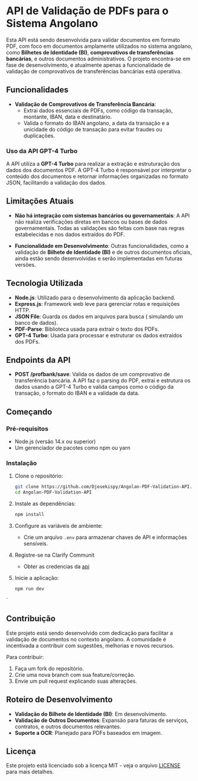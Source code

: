 
# API de Validação de PDFs para o Sistema Angolano

Esta API está sendo desenvolvida para validar documentos em formato PDF, com foco em documentos amplamente utilizados no sistema angolano, como **Bilhetes de Identidade (BI)**, **comprovativos de transferências bancárias**, e outros documentos administrativos. O projeto encontra-se em fase de desenvolvimento, e atualmente apenas a funcionalidade de validação de comprovativos de transferências bancárias está operativa.

## Funcionalidades

- **Validação de Comprovativos de Transferência Bancária**: 
  - Extrai dados essenciais de PDFs, como código da transação, montante, IBAN, data e destinatário.
  - Valida o formato do IBAN angolano, a data da transação e a unicidade do código de transação para evitar fraudes ou duplicações.

### Uso da API GPT-4 Turbo

A API utiliza a **GPT-4 Turbo** para realizar a extração e estruturação dos dados dos documentos PDF. A GPT-4 Turbo é responsável por interpretar o conteúdo dos documentos e retornar informações organizadas no formato JSON, facilitando a validação dos dados.

## Limitações Atuais

- **Não há integração com sistemas bancários ou governamentais**: A API não realiza verificações diretas em bancos ou bases de dados governamentais. Todas as validações são feitas com base nas regras estabelecidas e nos dados extraídos do PDF.
  
- **Funcionalidade em Desenvolvimento**: Outras funcionalidades, como a validação de **Bilhete de Identidade (BI)** e de outros documentos oficiais, ainda estão sendo desenvolvidas e serão implementadas em futuras versões.

## Tecnologia Utilizada

- **Node.js**: Utilizado para o desenvolvimento da aplicação backend.
- **Express.js**: Framework web leve para gerenciar rotas e requisições HTTP.
- **JSON File**: Guarda os dados em arquivos para busca ( simulando um banco de dados).
- **PDF-Parse**: Biblioteca usada para extrair o texto dos PDFs.
- **GPT-4 Turbo**: Usada para processar e estruturar os dados extraídos dos PDFs.

## Endpoints da API

- **POST /profbank/save**:
  Valida os dados de um comprovativo de transferência bancária. A API faz o parsing do PDF, extrai e estrutura os dados usando a GPT-4 Turbo e valida campos como o código da transação, o formato do IBAN e a validade da data.

## Começando

### Pré-requisitos

- Node.js (versão 14.x ou superior)
- Um gerenciador de pacotes como npm ou yarn

### Instalação

1. Clone o repositório:
   ```bash
   git clone https://github.com/Djosekispy/Angolan-PDF-Validation-API.git
   cd Angolan-PDF-Validation-API
   ```

2. Instale as dependências:
   ```bash
   npm install
   ```

3. Configure as variáveis de ambiente:
   - Crie um arquivo `.env` para armazenar chaves de API e informações sensíveis.

4. Registre-se na Clarify Communit 
    - Obter as credencias da [api](https://clarifai.com/openai/chat-completion/models/GPT-3_5-turbo) 
    
5. Inicie a aplicação:
   ```bash
   npm run dev
   ```

`

## Contribuição

Este projeto está sendo desenvolvido com dedicação para facilitar a validação de documentos no contexto angolano. A comunidade é incentivada a contribuir com sugestões, melhorias e novos recursos.

Para contribuir:
1. Faça um fork do repositório.
2. Crie uma nova branch com sua feature/correção.
3. Envie um pull request explicando suas alterações.

## Roteiro de Desenvolvimento

- **Validação do Bilhete de Identidade (BI)**: Em desenvolvimento.
- **Validação de Outros Documentos**: Expansão para faturas de serviços, contratos, e outros documentos relevantes.
- **Suporte a OCR**: Planejado para PDFs baseados em imagem.
  
## Licença

Este projeto está licenciado sob a licença MIT - veja o arquivo [LICENSE](LICENSE) para mais detalhes.

